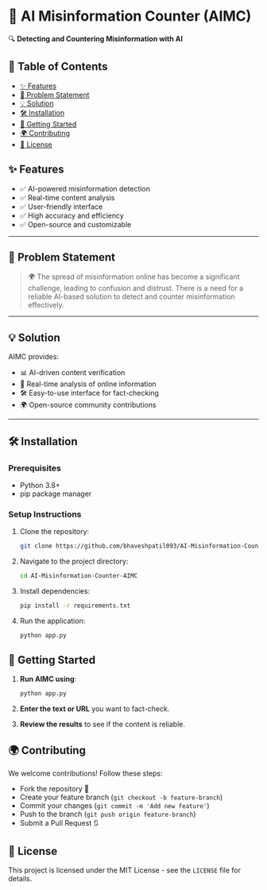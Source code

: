 # 🤖 AI Misinformation Counter (AIMC)

🔍 **Detecting and Countering Misinformation with AI**

## 📖 Table of Contents
- [✨ Features](#-features)
- [🚩 Problem Statement](#-problem-statement)
- [💡 Solution](#-solution)
- [🛠️ Installation](#️-installation)
- [🏁 Getting Started](#-getting-started)
- [🌍 Contributing](#-contributing)
- [📄 License](#-license)

## ✨ Features
- ✅ AI-powered misinformation detection
- ✅ Real-time content analysis
- ✅ User-friendly interface
- ✅ High accuracy and efficiency
- ✅ Open-source and customizable

---
## 🚩 Problem Statement
> 🌍 The spread of misinformation online has become a significant challenge, leading to confusion and distrust. There is a need for a reliable AI-based solution to detect and counter misinformation effectively.

---
## 💡 Solution
AIMC provides:
- 📊 AI-driven content verification
- 🔎 Real-time analysis of online information
- 🛠 Easy-to-use interface for fact-checking
- 🌍 Open-source community contributions

---
## 🛠️ Installation

### Prerequisites
- Python 3.8+
- pip package manager

### Setup Instructions

1. Clone the repository:
   ```bash
   git clone https://github.com/bhaveshpatil093/AI-Misinformation-Counter-AIMC.git
   ```

2. Navigate to the project directory:
   ```bash
   cd AI-Misinformation-Counter-AIMC
   ```

3. Install dependencies:
   ```bash
   pip install -r requirements.txt
   ```

4. Run the application:
   ```bash
   python app.py
   ```

## 🏁 Getting Started

1. **Run AIMC using**:
   ```bash
   python app.py
   ```

2. **Enter the text or URL** you want to fact-check.

3. **Review the results** to see if the content is reliable.

## 🌍 Contributing

We welcome contributions! Follow these steps:
- Fork the repository 🍴
- Create your feature branch (`git checkout -b feature-branch`)
- Commit your changes (`git commit -m 'Add new feature'`)
- Push to the branch (`git push origin feature-branch`)
- Submit a Pull Request 🔃

## 📄 License

This project is licensed under the MIT License - see the `LICENSE` file for details.
